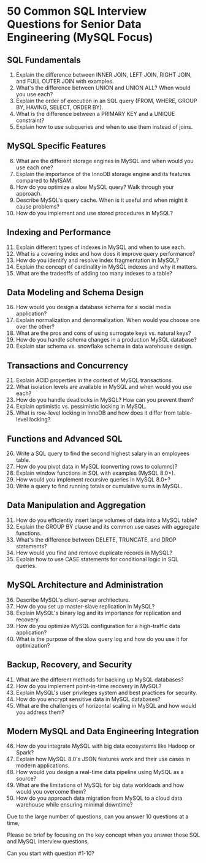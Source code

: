 # 50 Common SQL Interview Questions for Senior Data Engineering (MySQL Focus)

## SQL Fundamentals

1. Explain the difference between INNER JOIN, LEFT JOIN, RIGHT JOIN, and FULL OUTER JOIN with examples.
2. What's the difference between UNION and UNION ALL? When would you use each?
3. Explain the order of execution in an SQL query (FROM, WHERE, GROUP BY, HAVING, SELECT, ORDER BY).
4. What is the difference between a PRIMARY KEY and a UNIQUE constraint?
5. Explain how to use subqueries and when to use them instead of joins.

## MySQL Specific Features

6. What are the different storage engines in MySQL and when would you use each one?
7. Explain the importance of the InnoDB storage engine and its features compared to MyISAM.
8. How do you optimize a slow MySQL query? Walk through your approach.
9. Describe MySQL's query cache. When is it useful and when might it cause problems?
10. How do you implement and use stored procedures in MySQL?

## Indexing and Performance

11. Explain different types of indexes in MySQL and when to use each.
12. What is a covering index and how does it improve query performance?
13. How do you identify and resolve index fragmentation in MySQL?
14. Explain the concept of cardinality in MySQL indexes and why it matters.
15. What are the tradeoffs of adding too many indexes to a table?

## Data Modeling and Schema Design

16. How would you design a database schema for a social media application?
17. Explain normalization and denormalization. When would you choose one over the other?
18. What are the pros and cons of using surrogate keys vs. natural keys?
19. How do you handle schema changes in a production MySQL database?
20. Explain star schema vs. snowflake schema in data warehouse design.

## Transactions and Concurrency

21. Explain ACID properties in the context of MySQL transactions.
22. What isolation levels are available in MySQL and when would you use each?
23. How do you handle deadlocks in MySQL? How can you prevent them?
24. Explain optimistic vs. pessimistic locking in MySQL.
25. What is row-level locking in InnoDB and how does it differ from table-level locking?

## Functions and Advanced SQL

26. Write a SQL query to find the second highest salary in an employees table.
27. How do you pivot data in MySQL (converting rows to columns)?
28. Explain window functions in SQL with examples (MySQL 8.0+).
29. How would you implement recursive queries in MySQL 8.0+?
30. Write a query to find running totals or cumulative sums in MySQL.

## Data Manipulation and Aggregation

31. How do you efficiently insert large volumes of data into a MySQL table?
32. Explain the GROUP BY clause and its common use cases with aggregate functions.
33. What's the difference between DELETE, TRUNCATE, and DROP statements?
34. How would you find and remove duplicate records in MySQL?
35. Explain how to use CASE statements for conditional logic in SQL queries.

## MySQL Architecture and Administration

36. Describe MySQL's client-server architecture.
37. How do you set up master-slave replication in MySQL?
38. Explain MySQL's binary log and its importance for replication and recovery.
39. How do you optimize MySQL configuration for a high-traffic data application?
40. What is the purpose of the slow query log and how do you use it for optimization?

## Backup, Recovery, and Security

41. What are the different methods for backing up MySQL databases?
42. How do you implement point-in-time recovery in MySQL?
43. Explain MySQL's user privileges system and best practices for security.
44. How do you encrypt sensitive data in MySQL databases?
45. What are the challenges of horizontal scaling in MySQL and how would you address them?

## Modern MySQL and Data Engineering Integration

46. How do you integrate MySQL with big data ecosystems like Hadoop or Spark?
47. Explain how MySQL 8.0's JSON features work and their use cases in modern applications.
48. How would you design a real-time data pipeline using MySQL as a source?
49. What are the limitations of MySQL for big data workloads and how would you overcome them?
50. How do you approach data migration from MySQL to a cloud data warehouse while ensuring minimal downtime?


Due to the large number of questions, can you answer 10 questions at a time, 

 Please be brief by focusing on the key concept when you answer those SQL and MySQL interview questions,

Can you start with question #1-10?


